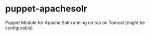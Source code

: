 puppet-apachesolr
=================

Puppet Module for Apache Solr running on top on Tomcat (might be configurable)
